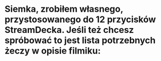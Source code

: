 # Siemka, zrobiłem własnego, przystosowanego do 12 przycisków StreamDecka. Jeśli też chcesz spróbować to jest lista potrzebnych żeczy w opisie filmiku: 
